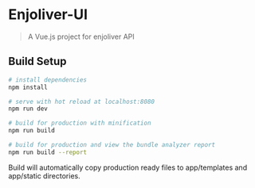 # Enjoliver-UI

> A Vue.js project for enjoliver API

## Build Setup

``` bash
# install dependencies
npm install

# serve with hot reload at localhost:8080
npm run dev

# build for production with minification
npm run build

# build for production and view the bundle analyzer report
npm run build --report
```

Build will automatically copy production ready files to app/templates and app/static directories.  
